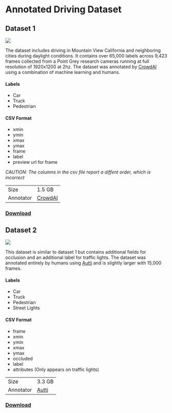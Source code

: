# Annotated Driving Dataset


## Dataset 1 

![](./images/crowdai.png)

The dataset includes driving in Mountain View California and neighboring cities during daylight conditions. It contains over 65,000 labels across 9,423 frames collected from a Point Grey research cameras running at full resolution of 1920x1200 at 2hz. The dataset was annotated by [CrowdAI](http://crowdai.com) using a combination of machine learning and humans. 

#### Labels 

- Car 
- Truck 
- Pedestrian 

#### CSV Format

- xmin
- ymin
- xmax
- ymax
- frame
- label
- preview url for frame

_CAUTION: The columns in the csv file report a diffent order, which is incorrect_

<table>
<tr>
    <td>Size</td>
    <td>1.5 GB</td>
</tr>
<tr>
    <td>Annotator</td>
    <td><a href="http://crowdai.com">CrowdAI</td>
</tr>
</table>

### [Download](http://bit.ly/udacity-annoations-crowdai)


## Dataset 2 

![](./images/auttico.png)

This dataset is similar to dataset 1 but contains additional fields for occlusion and an additional label for traffic lights. The dataset was annotated entirely by humans using [Autti](http://autti.co) and is slightly larger with 15,000 frames. 

#### Labels 

- Car 
- Truck 
- Pedestrian
- Street Lights 

#### CSV Format
- frame 
- xmin
- ymin
- xmax
- ymax
- occluded
- label
- attributes (Only appears on traffic lights)

<table>
<tr>
    <td>Size</td>
    <td>3.3 GB</td>
</tr>
<tr>
    <td>Annotator</td>
    <td><a href="http://autti.co/">Autti</td>
</tr>
</table>

### [Download](http://bit.ly/udacity-annotations-autti)
